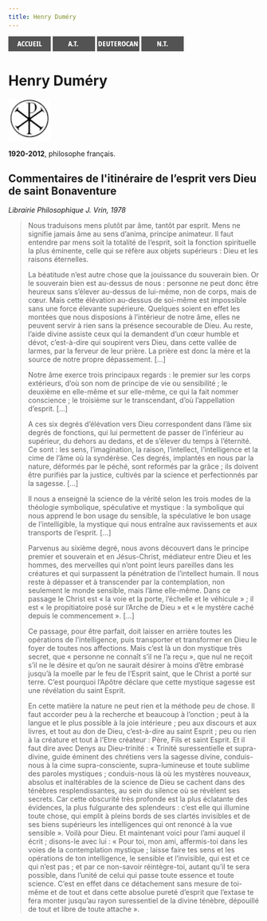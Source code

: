 ```yaml
---
title: Henry Duméry
---
```

[<img src="/images/accueil.png">](/)
[<img src="/images/ancientestament.png">](/pages/ancientestament.html)
[<img src="/images/deuterocanoniques.png">](/pages/deuterocanoniques.html)
[<img src="/images/nouveautestament.png">](/pages/nouveautestament.html)

# Henry Duméry

[<img src="/images/nopicture.png">](https://fr.wikipedia.org/wiki/Henry_Dum%C3%A9ry)

**1920-2012**, philosophe français.


## Commentaires de l'itinéraire de l’esprit vers Dieu de saint Bonaventure <a name="henrydumery-itineraire"></a>
*Librairie Philosophique J. Vrin, 1978*

>Nous traduisons mens plutôt par âme, tantôt par esprit. Mens ne signifie jamais âme au sens d’anima, principe animateur. Il faut entendre par mens soit la totalité de l’esprit, soit la fonction spirituelle la plus éminente, celle qui se réfère aux objets supérieurs : Dieu et les raisons éternelles.
>
>La béatitude n’est autre chose que la jouissance du souverain bien. Or le souverain bien est au-dessus de nous : personne ne peut donc être heureux sans s’élever au-dessus de lui-même, non de corps, mais de cœur. Mais cette élévation au-dessus de soi-même est impossible sans une force élevante supérieure. Quelques soient en effet les montées que nous disposions à l’intérieur de notre âme, elles ne peuvent servir à rien sans la présence secourable de Dieu. Au reste, l’aide divine assiste ceux qui la demandent d’un cœur humble et dévot, c’est-à-dire qui soupirent vers Dieu, dans cette vallée de larmes, par la ferveur de leur prière. La prière est donc la mère et la source de notre propre dépassement. […]
>
>Notre âme exerce trois principaux regards : le premier sur les corps extérieurs, d’où son nom de principe de vie ou sensibilité ; le deuxième en elle-même et sur elle-même, ce qui la fait nommer conscience ; le troisième sur le transcendant, d’où l’appellation d’esprit. […]
>
>A ces six degrés d’élévation vers Dieu correspondent dans l’âme six degrés de fonctions, qui lui permettent de passer de l’inférieur au supérieur, du dehors au dedans, et de s’élever du temps à l’éternité. Ce sont : les sens, l’imagination, la raison, l’intellect, l’intelligence et la cime de l’âme où la syndérèse. Ces degrés, implantés en nous par la nature, déformés par le péché, sont reformés par la grâce ; ils doivent être purifiés par la justice, cultivés par la science et perfectionnés par la sagesse. […]
>
>Il nous a enseigné la science de la vérité selon les trois modes de la théologie symbolique, spéculative et mystique : la symbolique qui nous apprend le bon usage du sensible, la spéculative le bon usage de l’intelligible, la mystique qui nous entraîne aux ravissements et aux transports de l’esprit. […]
>
>Parvenus au sixième degré, nous avons découvert dans le principe premier et souverain et en Jésus-Christ, médiateur entre Dieu et les hommes, des merveilles qui n’ont point leurs pareilles dans les créatures et qui surpassent la pénétration de l’intellect humain. Il nous reste à dépasser et à transcender par la contemplation, non seulement le monde sensible, mais l’âme elle-même. Dans ce passage le Christ est « la voie et la porte, l’échelle et le véhicule » ; il est « le propitiatoire posé sur l’Arche de Dieu » et « le mystère caché depuis le commencement ». […]
>
>Ce passage, pour être parfait, doit laisser en arrière toutes les opérations de l’intelligence, puis transporter et transformer en Dieu le foyer de toutes nos affections. Mais c’est là un don mystique très secret, que « personne ne connaît s’il ne l’a reçu », que nul ne reçoit s’il ne le désire et qu’on ne saurait désirer à moins d’être embrasé jusqu’à la moelle par le feu de l’Esprit saint, que le Christ a porté sur terre. C’est pourquoi l’Apôtre déclare que cette mystique sagesse est une révélation du saint Esprit.
>
>En cette matière la nature ne peut rien et la méthode peu de chose. Il faut accorder peu à la recherche et beaucoup à l’onction ; peut à la langue et le plus possible à la joie intérieure ; peu aux discours et aux livres, et tout au don de Dieu, c’est-à-dire au saint Esprit ; peu ou rien à la créature et tout à l’Etre créateur : Père, Fils et saint Esprit. Et il faut dire avec Denys au Dieu-trinité : « Trinité suressentielle et supra-divine, guide éminent des chrétiens vers la sagesse divine, conduis-nous à la cime supra-consciente, supra-lumineuse et toute sublime des paroles mystiques ; conduis-nous là où les mystères nouveaux, absolus et inaltérables de la science de Dieu se cachent dans des ténèbres resplendissantes, au sein du silence où se révèlent ses secrets. Car cette obscurité très profonde est la plus éclatante des évidences, la plus fulgurante des splendeurs : c’est elle qui illumine toute chose, qui emplit à pleins bords de ses clartés invisibles et de ses biens supérieurs les intelligences qui ont renoncé à la vue sensible ». Voilà pour Dieu. Et maintenant voici pour l’ami auquel il écrit ; disons-le avec lui : « Pour toi, mon ami, affermis-toi dans les voies de la contemplation mystique ; laisse faire tes sens et les opérations de ton intelligence, le sensible et l’invisible, qui est et ce qui n’est pas ; et par ce non-savoir réintègre-toi, autant qu’il te sera possible, dans l’unité de celui qui passe toute essence et toute science. C’est en effet dans ce détachement sans mesure de toi-même et de tout et dans cette absolue pureté d’esprit que l’extase te fera monter jusqu’au rayon suressentiel de la divine ténèbre, dépouillé de tout et libre de toute attache ».

